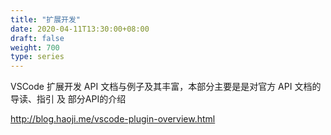 ```yaml
---
title: "扩展开发"
date: 2020-04-11T13:30:00+08:00
draft: false
weight: 700
type: series
---
```


VSCode 扩展开发 API 文档与例子及其丰富，本部分主要是是对官方 API 文档的导读、指引 及 部分API的介绍

http://blog.haoji.me/vscode-plugin-overview.html

